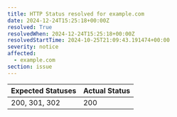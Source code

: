 ```yaml
---
title: HTTP Status resolved for example.com
date: 2024-12-24T15:25:18+00:00Z
resolved: True
resolvedWhen: 2024-12-24T15:25:18+00:00Z
resolvedStartTime: 2024-10-25T21:09:43.191474+00:00
severity: notice
affected:
  - example.com
section: issue
---
```


| Expected Statuses | Actual Status  |
|-------------------|----------------|
| 200, 301, 302 | 200 |
